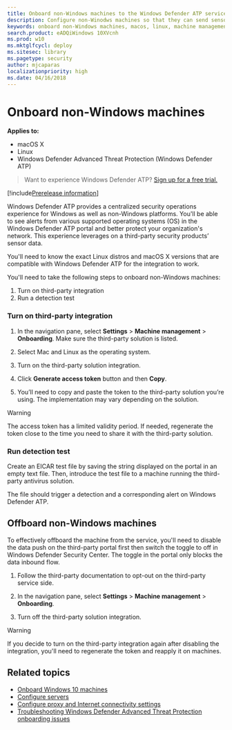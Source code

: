 ```yaml
---
title: Onboard non-Windows machines to the Windows Defender ATP service
description: Configure non-Winodws machines so that they can send sensor data to the Windows Defender ATP service.
keywords: onboard non-Windows machines, macos, linux, machine management, configure Windows ATP machines, configure Windows Defender Advanced Threat Protection machines
search.product: eADQiWindows 10XVcnh
ms.prod: w10
ms.mktglfcycl: deploy
ms.sitesec: library
ms.pagetype: security
author: mjcaparas
localizationpriority: high
ms.date: 04/16/2018
---
```


# Onboard non-Windows machines

**Applies to:**

- macOS X
- Linux
- Windows Defender Advanced Threat Protection (Windows Defender ATP)

>Want to experience Windows Defender ATP? [Sign up for a free trial.](https://www.microsoft.com/en-us/WindowsForBusiness/windows-atp?ocid=docs-wdatp-nonwindows-abovefoldlink) 

[!include[Prerelease information](prerelease.md)]

Windows Defender ATP provides a centralized security operations experience for Windows as well as non-Windows platforms. You'll be able to see alerts from various supported operating systems (OS) in the Windows Defender ATP portal and better protect your organization's network. This experience leverages on a third-party security products’ sensor data. 

You'll need to know the exact Linux distros and macOS X versions that are compatible with Windows Defender ATP for the integration to work. 

You'll need to take the following steps to onboard non-Windows machines:
1. Turn on third-party integration
2. Run a detection test

### Turn on third-party integration

1. In the navigation pane, select **Settings** > **Machine management** > **Onboarding**. Make sure the third-party solution is listed.

2. 	Select Mac and Linux as the operating system.

3. Turn on the third-party solution integration.

4. 	Click **Generate access token** button and then **Copy**.

5. 	You’ll need to copy and paste the token to the third-party solution you’re using. The implementation may vary depending on the solution. 


>[!WARNING] 
>The access token has a limited validity period. If needed, regenerate the token close to the time you need to share it with the third-party solution.

### Run detection test
Create an EICAR test file by saving the string displayed on the portal in an empty text file. Then, introduce the test file to a machine running the third-party antivirus solution. 

The file should trigger a detection and a corresponding alert on Windows Defender ATP.

## Offboard non-Windows machines
To effectively offboard the machine from the service, you'll need to disable the data push on the third-party portal first then switch the toggle to off in Windows Defender Security Center. The toggle in the portal only blocks the data inbound flow.


1. Follow the third-party documentation to opt-out on the third-party service side.

2. In the navigation pane, select **Settings** > **Machine management** > **Onboarding**.

3. Turn off the third-party solution integration. 

>[!WARNING]
>If you decide to turn on the third-party integration again after disabling the integration, you'll need to regenerate the token and reapply it on machines. 

## Related topics
- [Onboard Windows 10 machines](configure-endpoints-windows-defender-advanced-threat-protection.md)
- [Configure servers](configure-server-endpoints-windows-defender-advanced-threat-protection.md)
- [Configure proxy and Internet connectivity settings](configure-proxy-internet-windows-defender-advanced-threat-protection.md)
- [Troubleshooting Windows Defender Advanced Threat Protection onboarding issues](troubleshoot-onboarding-windows-defender-advanced-threat-protection.md)